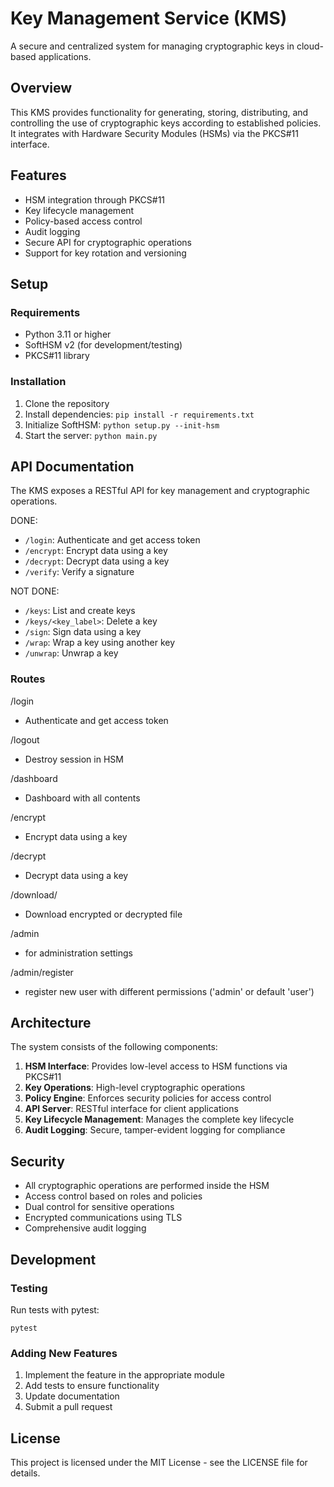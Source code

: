 # Key Management Service (KMS)

A secure and centralized system for managing cryptographic keys in cloud-based applications.

## Overview

This KMS provides functionality for generating, storing, distributing, and controlling the use of cryptographic keys according to established policies. It integrates with Hardware Security Modules (HSMs) via the PKCS#11 interface.

## Features

- HSM integration through PKCS#11
- Key lifecycle management
- Policy-based access control
- Audit logging
- Secure API for cryptographic operations
- Support for key rotation and versioning

## Setup

### Requirements

- Python 3.11 or higher
- SoftHSM v2 (for development/testing)
- PKCS#11 library

### Installation

1. Clone the repository
2. Install dependencies: `pip install -r requirements.txt`
3. Initialize SoftHSM: `python setup.py --init-hsm`
4. Start the server: `python main.py`

## API Documentation

The KMS exposes a RESTful API for key management and cryptographic operations.

DONE:
- `/login`: Authenticate and get access token
- `/encrypt`: Encrypt data using a key
- `/decrypt`: Decrypt data using a key
- `/verify`: Verify a signature

NOT DONE:
- `/keys`: List and create keys
- `/keys/<key_label>`: Delete a key
- `/sign`: Sign data using a key
- `/wrap`: Wrap a key using another key
- `/unwrap`: Unwrap a key

### Routes
/login
- Authenticate and get access token

/logout
- Destroy session in HSM

/dashboard
- Dashboard with all contents

/encrypt
- Encrypt data using a key

/decrypt
- Decrypt data using a key

/download/<filename>
- Download encrypted or decrypted file

/admin
- for administration settings

/admin/register 
- register new user with different permissions ('admin' or default 'user')

## Architecture

The system consists of the following components:

1. **HSM Interface**: Provides low-level access to HSM functions via PKCS#11
2. **Key Operations**: High-level cryptographic operations
3. **Policy Engine**: Enforces security policies for access control
4. **API Server**: RESTful interface for client applications
5. **Key Lifecycle Management**: Manages the complete key lifecycle
6. **Audit Logging**: Secure, tamper-evident logging for compliance

## Security

- All cryptographic operations are performed inside the HSM
- Access control based on roles and policies
- Dual control for sensitive operations
- Encrypted communications using TLS
- Comprehensive audit logging

## Development

### Testing

Run tests with pytest:

```
pytest
```

### Adding New Features

1. Implement the feature in the appropriate module
2. Add tests to ensure functionality
3. Update documentation
4. Submit a pull request

## License

This project is licensed under the MIT License - see the LICENSE file for details.
